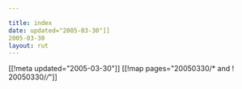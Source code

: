 ```yaml
---

title: index
date: updated="2005-03-30"]]
2005-03-30
layout: rut
---
```


[[!meta updated="2005-03-30"]]
[[!map pages="20050330/* and ! 20050330/*/*"]]
